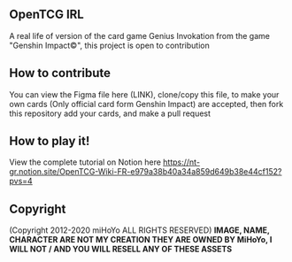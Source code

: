 ## OpenTCG IRL
A real life of version of the card game Genius Invokation from the game "Genshin Impact©", this project is open to contribution

## How to contribute
You can view the Figma file here (LINK), clone/copy this file, to make your own cards (Only official card form Genshin Impact) are accepted, then fork this repository add your cards, and make a pull request 

## How to play it!
View the complete tutorial on Notion here https://nt-gr.notion.site/OpenTCG-Wiki-FR-e979a38b40a34a859d649b38e44cf152?pvs=4

## Copyright
(Copyright 2012-2020 miHoYo ALL RIGHTS RESERVED)
**IMAGE, NAME, CHARACTER ARE NOT MY CREATION THEY ARE OWNED BY MiHoYo, I WILL NOT / AND YOU WILL RESELL ANY OF THESE ASSETS**
